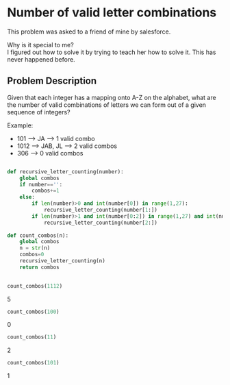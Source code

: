 # Number of valid letter combinations

This problem was asked to a friend of mine by salesforce. 

Why is it special to me?<br>
I figured out how to solve it by trying to teach her how to solve it. This has never happened before.

## Problem Description

Given that each integer has a mapping onto A-Z on the alphabet, what are the number of valid combinations of letters we can form out of a given sequence of integers?

Example:
- 101 --> JA --> 1 valid combo
- 1012 --> JAB, JL --> 2 valid combos
- 306 --> 0 valid combos


```python

def recursive_letter_counting(number):
    global combos
    if number=='':
        combos+=1
    else:
        if len(number)>0 and int(number[0]) in range(1,27):
            recursive_letter_counting(number[1:])
        if len(number)>1 and int(number[0:2]) in range(1,27) and int(number[0]):
            recursive_letter_counting(number[2:])
            
def count_combos(n):
    global combos
    n = str(n)
    combos=0
    recursive_letter_counting(n)
    return combos
            

```


```python
count_combos(1112)
```
5

```python
count_combos(100)
```
0

```python
count_combos(11)
```
2

```python
count_combos(101)
```
1
